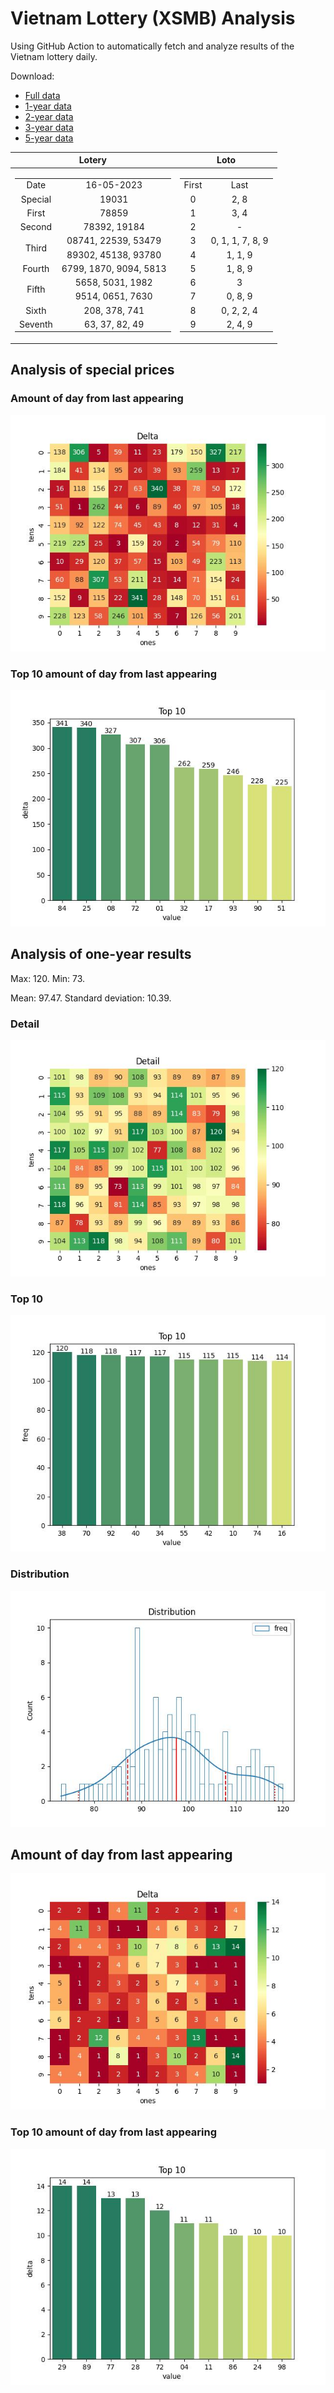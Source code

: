 # Vietnam Lottery (XSMB) Analysis

Using GitHub Action to automatically fetch and analyze results of the Vietnam lottery daily.

Download:

* [Full data](https://raw.githubusercontent.com/khiemdoan/vietnam-lottery-xsmb-analysis/main/results/xsmb.csv)
* [1-year data](https://raw.githubusercontent.com/khiemdoan/vietnam-lottery-xsmb-analysis/main/results/xsmb_1_year.csv)
* [2-year data](https://raw.githubusercontent.com/khiemdoan/vietnam-lottery-xsmb-analysis/main/results/xsmb_2_year.csv)
* [3-year data](https://raw.githubusercontent.com/khiemdoan/vietnam-lottery-xsmb-analysis/main/results/xsmb_3_year.csv)
* [5-year data](https://raw.githubusercontent.com/khiemdoan/vietnam-lottery-xsmb-analysis/main/results/xsmb_5_year.csv)

| Lotery      | Loto |
| :-----------: | :-----------: |
| <table><tr><td>Date</td><td>16-05-2023</td></tr><tr><td>Special</td><td>19031</td></tr><tr><td>First</td><td>78859</td></tr><tr><td>Second</td><td>78392, 19184</td></tr><tr><td rowspan="2">Third</td><td>08741, 22539, 53479</td></tr><tr><td>89302, 45138, 93780</td></tr><tr><td>Fourth</td><td>6799, 1870, 9094, 5813</td></tr><tr><td rowspan="2">Fifth</td><td>5658, 5031, 1982</td></tr><tr><td>9514, 0651, 7630</td></tr><tr><td>Sixth</td><td>208, 378, 741</td></tr><tr><td>Seventh</td><td>63, 37, 82, 49</td></tr></table> | <table><tr><td>First</td><td>Last</td></tr><tr><td>0</td><td>2, 8</td></tr><tr><td>1</td><td>3, 4</td></tr><tr><td>2</td><td>-</td></tr><tr><td>3</td><td>0, 1, 1, 7, 8, 9</td></tr><tr><td>4</td><td>1, 1, 9</td></tr><tr><td>5</td><td>1, 8, 9</td></tr><tr><td>6</td><td>3</td></tr><tr><td>7</td><td>0, 8, 9</td></tr><tr><td>8</td><td>0, 2, 2, 4</td></tr><tr><td>9</td><td>2, 4, 9</td></tr></table> |


<h2>Analysis of special prices</h2>

<h3>Amount of day from last appearing</h3>

![Delta](images/special_delta.jpg)

<h3>Top 10 amount of day from last appearing</h3>

![Delta top 10](images/special_delta_top_10.jpg)

<h2>Analysis of one-year results</h2>

Max: 120. Min: 73.

Mean: 97.47. Standard deviation: 10.39.

<h3>Detail</h3>

![Detail](images/heatmap.jpg)

<h3>Top 10</h3>

![Top 10](images/top-10.jpg)

<h3>Distribution</h3>

![Distribution](images/distribution.jpg)

<h2>Amount of day from last appearing</h2>

![Delta](images/delta.jpg)

<h3>Top 10 amount of day from last appearing</h3>

![Delta top 10](images/delta_top_10.jpg)